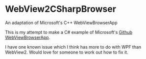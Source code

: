 # WebView2CSharpBrowser
An adaptation of Microsoft's C++ WebViewBrowserApp


This is my attempt to make a C# example of Microsoft's [Github WebViewBrowserApp](https://github.com/MicrosoftEdge/WebView2Browser).

I have one known issue which I think has more to do with WPF than WebView2.  Would love for someone to work out how to fix it.


